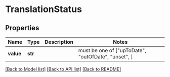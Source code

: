 # TranslationStatus


## Properties
Name | Type | Description | Notes
------------ | ------------- | ------------- | -------------
**value** | **str** |  |  must be one of ["upToDate", "outOfDate", "unset", ]

[[Back to Model list]](../README.md#documentation-for-models) [[Back to API list]](../README.md#documentation-for-api-endpoints) [[Back to README]](../README.md)


